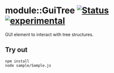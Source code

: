 
# module::GuiTree [![Status](https://github.com/Wandalen/wGuiTree/workflows/Publish/badge.svg)](https://github.com/Wandalen/wGuiTree/actions?query=workflow%3APublish) [![experimental](https://img.shields.io/badge/stability-experimental-orange.svg)](https://github.com/emersion/stability-badges#experimental)

GUI element to interact with tree structures.

## Try out
```
npm install
node sample/Sample.js
```


















































